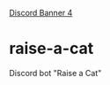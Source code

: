 [Discord Banner 4](https://discordapp.com/api/guilds/1070064549178384466/widget.png?style=banner4)

# raise-a-cat


Discord bot "Raise a Cat"
